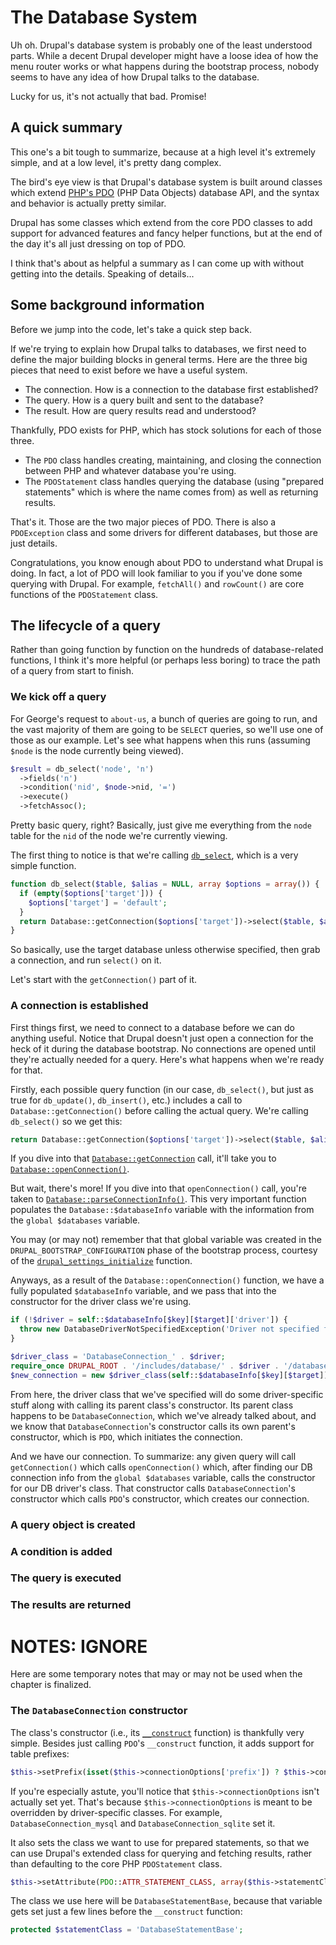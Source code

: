 # The Database System

Uh oh. Drupal's database system is probably one of the least understood parts. While a decent Drupal developer might have a loose idea of how the menu router works or what happens during the bootstrap process, nobody seems to have any idea of how Drupal talks to the database.

Lucky for us, it's not actually that bad. Promise!

## A quick summary

This one's a bit tough to summarize, because at a high level it's extremely simple, and at a low level, it's pretty dang complex.

The bird's eye view is that Drupal's database system is built around classes which extend [PHP's PDO](http://php.net/manual/en/intro.pdo.php) (PHP Data Objects) database API, and the syntax and behavior is actually pretty similar. 

Drupal has some classes which extend from the core PDO classes to add support for advanced features and fancy helper functions, but at the end of the day it's all just dressing on top of PDO.

I think that's about as helpful a summary as I can come up with without getting into the details. Speaking of details...

## Some background information

Before we jump into the code, let's take a quick step back.

If we're trying to explain how Drupal talks to databases, we first need to define the major building blocks in general terms. Here are the three big pieces that need to exist before we have a useful system.

- The connection. How is a connection to the database first established?
- The query. How is a query built and sent to the database?
- The result. How are query results read and understood?

Thankfully, PDO exists for PHP, which has stock solutions for each of those three.

- The `PDO` class handles creating, maintaining, and closing the connection between PHP and whatever database you're using. 
- The `PDOStatement` class handles querying the database (using "prepared statements" which is where the name comes from) as well as returning results.

That's it. Those are the two major pieces of PDO. There is also a `PDOException` class and some drivers for different databases, but those are just details.

Congratulations, you know enough about PDO to understand what Drupal is doing. In fact, a lot of PDO will look familiar to you if you've done some querying with Drupal. For example, `fetchAll()` and `rowCount()` are core functions of the `PDOStatement` class.

## The lifecycle of a query

Rather than going function by function on the hundreds of database-related functions, I think it's more helpful (or perhaps less boring) to trace the path of a query from start to finish.

### We kick off a query

For George's request to `about-us`, a bunch of queries are going to run, and the vast majority of them are going to be `SELECT` queries, so we'll use one of those as our example. Let's see what happens when this runs (assuming `$node` is the node currently being viewed).

```php
$result = db_select('node', 'n')
  ->fields('n')
  ->condition('nid', $node->nid, '=')
  ->execute()
  ->fetchAssoc();
```

Pretty basic query, right? Basically, just give me everything from the `node` table for the `nid` of the node we're currently viewing.

The first thing to notice is that we're calling [`db_select`](https://api.drupal.org/api/drupal/includes%21database%21database.inc/function/db_select/7), which is a very simple function.

```php
function db_select($table, $alias = NULL, array $options = array()) {
  if (empty($options['target'])) {
    $options['target'] = 'default';
  }
  return Database::getConnection($options['target'])->select($table, $alias, $options);
}
```

So basically, use the target database unless otherwise specified, then grab a connection, and run `select()` on it.

Let's start with the `getConnection()` part of it.

### A connection is established 

First things first, we need to connect to a database before we can do anything useful. Notice that Drupal doesn't just open a connection for the heck of it during the database bootstrap. No connections are opened until they're actually needed for a query. Here's what happens when we're ready for that.

Firstly, each possible query function (in our case, `db_select()`, but just as true for `db_update()`, `db_insert()`, etc.) includes a call to `Database::getConnection()` before calling the actual query. We're calling `db_select()` so we get this:

```php
return Database::getConnection($options['target'])->select($table, $alias, $options);
```

If you dive into that [`Database::getConnection`](https://api.drupal.org/api/drupal/includes%21database%21database.inc/function/Database%3A%3AgetConnection/7) call, it'll take you to [`Database::openConnection()`](https://api.drupal.org/api/drupal/includes%21database%21database.inc/function/Database%3A%3AopenConnection/7). 

But wait, there's more! If you dive into that `openConnection()` call, you're taken to [`Database::parseConnectionInfo()`](https://api.drupal.org/api/drupal/includes%21database%21database.inc/function/Database%3A%3AparseConnectionInfo/7). This very important function populates the `Database::$databaseInfo` variable with the information from the `global $databases` variable. 

You may (or may not) remember that that global variable was created in the `DRUPAL_BOOTSTRAP_CONFIGURATION` phase of the bootstrap process, courtesy of the [`drupal_settings_initialize`](https://api.drupal.org/api/drupal/includes%21bootstrap.inc/function/drupal_settings_initialize/7) function.

Anyways, as a result of the `Database::openConnection()` function, we have a fully populated `$databaseInfo` variable, and we pass that into the constructor for the driver class we're using. 

```php
if (!$driver = self::$databaseInfo[$key][$target]['driver']) {
  throw new DatabaseDriverNotSpecifiedException('Driver not specified for this database connection: ' . $key);
}

$driver_class = 'DatabaseConnection_' . $driver;
require_once DRUPAL_ROOT . '/includes/database/' . $driver . '/database.inc';
$new_connection = new $driver_class(self::$databaseInfo[$key][$target]);
```

From here, the driver class that we've specified will do some driver-specific stuff along with calling its parent class's constructor. Its parent class happens to be `DatabaseConnection`, which we've already talked about, and we know that `DatabaseConnection`'s constructor calls its own parent's constructor, which is `PDO`, which initiates the connection.

And we have our connection. To summarize: any given query will call `getConnection()` which calls `openConnection()` which, after finding our DB connection info from the `global $databases` variable, calls the constructor for our DB driver's class. That constructor calls `DatabaseConnection`'s constructor which calls `PDO`'s constructor, which creates our connection.

### A query object is created

### A condition is added

### The query is executed

### The results are returned

# NOTES: IGNORE

Here are some temporary notes that may or may not be used when the chapter is finalized.

### The `DatabaseConnection` constructor

The class's constructor (i.e., its [`__construct`](https://api.drupal.org/api/drupal/includes%21database%21database.inc/function/DatabaseConnection%3A%3A__construct/7) function) is thankfully very simple. Besides just calling `PDO`'s `__construct` function, it adds support for table prefixes:

```php
$this->setPrefix(isset($this->connectionOptions['prefix']) ? $this->connectionOptions['prefix'] : '');
```

If you're especially astute, you'll notice that `$this->connectionOptions` isn't actually set yet. That's because `$this->connectionOptions` is meant to be overridden by driver-specific classes. For example, `DatabaseConnection_mysql` and `DatabaseConnection_sqlite` set it.

It also sets the class we want to use for prepared statements, so that we can use Drupal's extended class for querying and fetching results, rather than defaulting to the core PHP `PDOStatement` class.

```php
$this->setAttribute(PDO::ATTR_STATEMENT_CLASS, array($this->statementClass, array($this)));
```

The class we use here will be `DatabaseStatementBase`, because that variable gets set just a few lines before the `__construct` function:
 
```php
protected $statementClass = 'DatabaseStatementBase';
```

